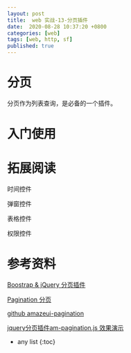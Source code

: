 ```yaml
---
layout: post
title:  web 实战-13-分页插件
date:  2020-08-28 10:37:20 +0800
categories: [web]
tags: [web, http, sf]
published: true
---
```


# 分页

分页作为列表查询，是必备的一个插件。

# 入门使用

# 拓展阅读

时间控件

弹窗控件

表格控件

权限控件

# 参考资料

[Boostrap & jQuery 分页插件](https://github.com/lyonlai/bootstrap-paginator)

[Pagination 分页](http://amazeui.clouddeep.cn/1.x/widgets/pagination/)

[github amazeui-pagination](https://github.com/q545244819/amazeui-pagination)

[jquery分页插件am-pagination.js 效果演示](http://www.htmleaf.com/jQuery/Layout-Interface/201711204837.html)

* any list
{:toc}